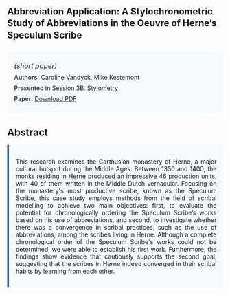 
<style>    
    h2 {
        margin-top: 0;
        margin-bottom: 1.5rem;
        line-height: 1.3;
    }
    
    h3 {
        margin-top: 2rem;
        margin-bottom: 1rem;
        font-size: 1.4rem;
        font-weight:bold;
    }
    
    .metadata {
        background-color: #f7fafc;
        padding: 1rem;
        border-radius: 6px;
        margin-bottom: 2rem;
    }
    
    .metadata p {
        margin: 0.5rem 0;
    }
    
    .abstract {
        text-align: justify;
        padding: 1rem;
        background-color: #f7fafc;
        border-left: 4px solid #2c5282;
        border-radius: 0 6px 6px 0;
    }
    
    strong {
        color: #2d3748;
        font-weight: 600;
    }
</style>
<main role="main">
<h2>Abbreviation Application: A Stylochronometric Study of Abbreviations in the Oeuvre of Herne’s Speculum Scribe</h2>

<section class="metadata">
<p style='font-size:1rem'><i>(short paper)</i></p>
<p><strong>Authors:</strong> Caroline Vandyck, Mike Kestemont</p>
<p><strong>Presented in</strong> <a href="/programme/#session3B">Session 3B: Stylometry</a></p>
<p><strong>Paper:</strong> <a href="https://ceur-ws.org/Vol-3558/paper15.pdf">Download PDF</a></p>
</section>

<section>
<h3>Abstract</h3>
<div class="abstract">
<p>This research examines the Carthusian monastery of Herne, a major cultural hotspot during the Middle Ages. Between 1350 and 1400, the monks residing in Herne produced an impressive 46 production units, with 40 of them written in the Middle Dutch vernacular. Focusing on the monastery's most productive scribe, known as the Speculum Scribe, this case study employs methods from the field of scribal modelling to achieve two main objectives: first, to evaluate the potential for chronologically ordering the Speculum Scribe’s works based on his use of abbreviations, and second, to investigate whether there was a convergence in scribal practices, such as the use of abbreviations, among the scribes living in Herne. Although a complete chronological order of the Speculum Scribe's works could not be determined, we were able to establish his first work. Furthermore, the findings show evidence that cautiously supports the second goal, suggesting that the scribes in Herne indeed converged in their scribal habits by learning from each other.</p>
</div>
</section>
</main>